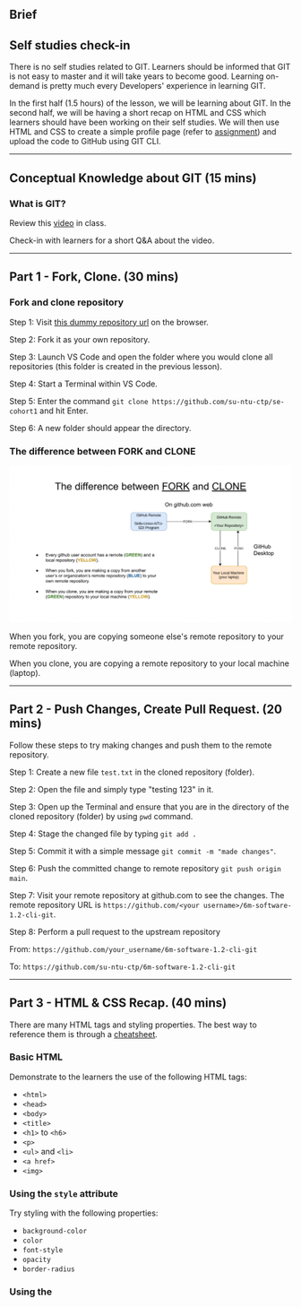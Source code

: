 ## Brief

## Self studies check-in

There is no self studies related to GIT. Learners should be informed that GIT is not easy to master and it will take years to become good. Learning on-demand is pretty much every Developers' experience in learning GIT.

In the first half (1.5 hours) of the lesson, we will be learning about GIT. In the second half, we will be having a short recap on HTML and CSS which learners should have been working on their self studies. We will then use HTML and CSS to create a simple profile page (refer to [assignment](./assignment.md)) and upload the code to GitHub using GIT CLI.

---

## Conceptual Knowledge about GIT (15 mins)

### What is GIT?

Review this [video](https://youtu.be/2ReR1YJrNOM) in class.

Check-in with learners for a short Q&A about the video.

---

## Part 1 - Fork, Clone. (30 mins)

### Fork and clone repository

Step 1: Visit [this dummy repository url](https://github.com/su-ntu-ctp/se-cohort1) on the browser.

Step 2: Fork it as your own repository.

Step 3: Launch VS Code and open the folder where you would clone all repositories (this folder is created in the previous lesson).

Step 4: Start a Terminal within VS Code.

Step 5: Enter the command `git clone https://github.com/su-ntu-ctp/se-cohort1` and hit Enter.

Step 6: A new folder should appear the directory.

### The difference between FORK and CLONE

<img src="./assets/clone-vs-fork.png" />

When you fork, you are copying someone else's remote repository to your remote repository.

When you clone, you are copying a remote repository to your local machine (laptop).

---

## Part 2 - Push Changes, Create Pull Request. (20 mins)

Follow these steps to try making changes and push them to the remote repository.

Step 1: Create a new file `test.txt` in the cloned repository (folder). 

Step 2: Open the file and simply type "testing 123" in it.

Step 3: Open up the Terminal and ensure that you are in the directory of the cloned repository (folder) by using `pwd` command.

Step 4: Stage the changed file by typing `git add .`

Step 5: Commit it with a simple message `git commit -m "made changes"`.

Step 6: Push the committed change to remote repository `git push origin main`.

Step 7: Visit your remote repository at github.com to see the changes. The remote repository URL is `https://github.com/<your username>/6m-software-1.2-cli-git`.

Step 8: Perform a pull request to the upstream repository 

From: `https://github.com/your_username/6m-software-1.2-cli-git`

To: `https://github.com/su-ntu-ctp/6m-software-1.2-cli-git` 


---

## Part 3 - HTML & CSS Recap. (40 mins)

There are many HTML tags and styling properties. The best way to reference them is through a [cheatsheet](https://htmlcheatsheet.com/).

### Basic HTML

Demonstrate to the learners the use of the following HTML tags:

- `<html>`
- `<head>`
- `<body>`
- `<title>`
- `<h1>` to `<h6>`
- `<p>`
- `<ul>` and `<li>`
- `<a href>`
- `<img>`

### Using the `style` attribute

Try styling with the following properties:

- `background-color`
- `color`
- `font-style`
- `opacity`
- `border-radius`

### Using the <style> tag

Try moving the applied styling into `<style>...</style>` tag.

### Importing a CSS File

Try moving the styling to `styles.css` file.

